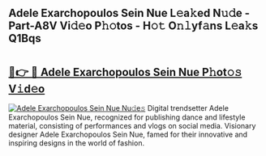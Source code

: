 ## Adele Exarchopoulos Sein Nue L𝚎a𝚔ed N𝚞𝚍e - Part-A8V Vi𝚍𝚎o P𝚑𝚘tos - H𝚘𝚝 O𝚗𝚕yf𝚊ns L𝚎a𝚔s Q1Bqs

# <h2><a href="http://kf1m1v.oniu.top/?m=Adele+Exarchopoulos+Sein+Nue">🔗👉 🔴 Adele Exarchopoulos Sein Nue P𝚑ot𝚘𝚜 V𝚒d𝚎o</a></h2>

[![Adele Exarchopoulos Sein Nue Nu𝚍e𝚜](https://i.imgur.com/0qMVB7G.gif)](http://kf1m1v.oniu.top/?m=Adele+Exarchopoulos+Sein+Nue)
Digital trendsetter Adele Exarchopoulos Sein Nue, recognized for publishing dance and lifestyle material, consisting of performances and vlogs on social media. Visionary designer Adele Exarchopoulos Sein Nue, famed for their innovative and inspiring designs in the world of fashion.  
